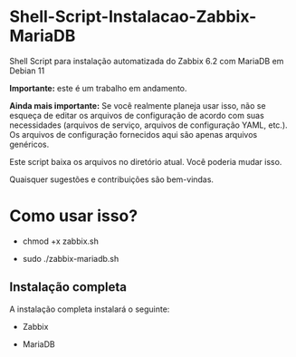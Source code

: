 # Shell-Script-Instalacao-Zabbix-MariaDB
Shell Script para instalação automatizada do Zabbix 6.2 com MariaDB em Debian 11

**Importante:** este é um trabalho em andamento.

**Ainda mais importante:** Se você realmente planeja usar isso, não se esqueça de editar os arquivos de configuração de acordo com suas necessidades (arquivos de serviço, arquivos de configuração YAML, etc.). Os arquivos de configuração fornecidos aqui são apenas arquivos genéricos.

Este script baixa os arquivos no diretório atual. Você poderia mudar isso.

Quaisquer sugestões e contribuições são bem-vindas.

# Como usar isso?

* chmod +x zabbix.sh

* sudo ./zabbix-mariadb.sh

## Instalação completa

A instalação completa instalará o seguinte:

* Zabbix

* MariaDB


